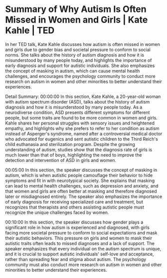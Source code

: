 # Summary of Why Autism Is Often Missed in Women and Girls | Kate Kahle | TED

In her TED talk, Kate Kahle discusses how autism is often missed in women and girls due to gender bias and societal pressure to conform to social norms. She talks about the history of autism diagnosis and how it is misunderstood by many people today, and highlights the importance of early diagnosis and support for autistic individuals. She also emphasizes the concept of masking in autism, which can cause mental health challenges, and encourages the psychology community to conduct more research on autism in women and other minorities to better understand their experiences.

Detail Summary: 
00:00:00
In this section, Kate Kahle, a 20-year-old woman with autism spectrum disorder (ASD), talks about the history of autism diagnosis and how it is misunderstood by many people today. As a neurodiverse condition, ASD presents different symptoms for different people, but some traits are found to be more common in women and girls. Kahle shares her personal struggles with sensory issues and heightened empathy, and highlights why she prefers to refer to her condition as autism instead of Asperger's syndrome, named after a controversial medical doctor who advocated for eugenics and sent autistic children to the Third Reich's child euthanasia and sterilization program. Despite the growing understanding of autism, studies show that the diagnosis rate of girls is much lower than that of boys, highlighting the need to improve the detection and intervention of ASD in girls and women.

00:05:00
In this section, the speaker discusses the concept of masking in autism, which is when autistic people camouflage their behavior to hide symptoms and fit in with neurotypical society. She explains that masking can lead to mental health challenges, such as depression and anxiety, and that women and girls are often better at masking and therefore diagnosed later or misdiagnosed entirely. The speaker also emphasizes the importance of early diagnosis for receiving specialized care and treatment, but recognizes that therapists and others assisting autistic people must recognize the unique challenges faced by women.

00:10:00
In this section, the speaker discusses how gender plays a significant role in how autism is experienced and diagnosed, with girls facing more societal pressure to conform to social expectations and mask their autistic behaviors. This pressure on girls and women to mask their autistic traits often leads to missed diagnoses and a lack of support. The speaker emphasizes that every individual on the autism spectrum is unique, and it is crucial to support autistic individuals' self-love and acceptance, rather than spreading fear and stigma about autism. The psychology community must also conduct more research on autism in women and other minorities to better understand their experiences.

